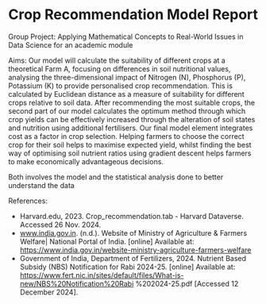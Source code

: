 # Crop Recommendation Model Report

Group Project: Applying Mathematical Concepts to Real-World Issues in Data Science for an academic module 

Aims:
Our model will calculate the suitability of different crops at a theoretical Farm A, focusing on differences in soil nutritional values, analysing the three-dimensional impact of Nitrogen (N), Phosphorus (P), Potassium (K) to provide personalised crop recommendation. This is calculated by Euclidean distance as a measure of suitability for different crops relative to soil data. After recommending the most suitable crops, the second part of our model calculates the optimum method through which crop yields can be effectively increased through the alteration of soil states and nutrition using additional fertilisers. Our final model element integrates cost as a factor in crop selection. Helping farmers to choose the correct crop for their soil helps to maximise expected yield, whilst finding the best way of optimising soil nutrient ratios using gradient descent helps farmers to make economically advantageous decisions.

Both involves the model and the statistical analysis done to better understand the data

References:

- Harvard.edu, 2023. Crop_recommendation.tab - Harvard Dataverse. Accessed 26 Nov. 2024.
- www.india.gov.in. (n.d.). Website of Ministry of Agriculture & Farmers Welfare| National
Portal of India. [online] Available at:
https://www.india.gov.in/website-ministry-agriculture-farmers-welfare
- Government of India, Department of Fertilizers, 2024. Nutrient Based Subsidy (NBS)
Notification for Rabi 2024-25. [online] Available at:
https://www.fert.nic.in/sites/default/files/What-is-new/NBS%20Notification%20Rabi
%202024-25.pdf [Accessed 12 December 2024].



